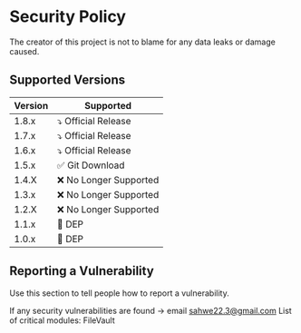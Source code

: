 # Security Policy
The creator of this project is not to blame for any data leaks or damage caused. 
## Supported Versions

| Version | Supported          |
| ------- | ------------------ |
| 1.8.x   | :arrow_heading_down: Official Release |
| 1.7.x   | :arrow_heading_down: Official Release |
| 1.6.x   | :arrow_heading_down: Official Release |
| 1.5.x   | :white_check_mark: Git Download |
| 1.4.X   | :x: No Longer Supported|
| 1.3.x   | :x: No Longer Supported|
| 1.2.X   | :x: No Longer Supported|
| 1.1.x   | :name_badge: DEP |
| 1.0.x   | :name_badge: DEP |
## Reporting a Vulnerability

Use this section to tell people how to report a vulnerability.

If any security vulnerabilities are found -> email sahwe22.3@gmail.com
List of critical modules: 
FileVault
